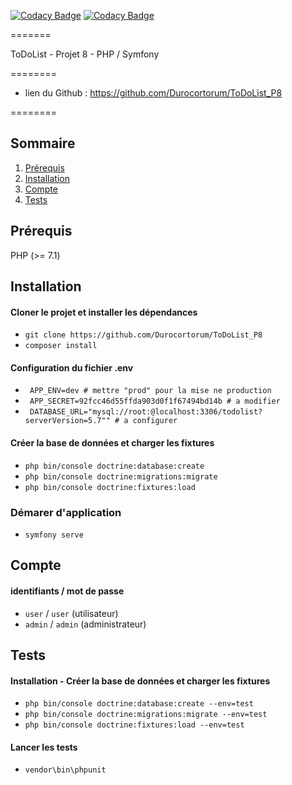 
[![Codacy Badge](https://api.codacy.com/project/badge/Grade/b6bc9886dffa4a878cb4d4444826ad79)](https://app.codacy.com/gh/Durocortorum/ToDoList_P8?utm_source=github.com&utm_medium=referral&utm_content=Durocortorum/ToDoList_P8&utm_campaign=Badge_Grade_Settings)
[![Codacy Badge](https://app.codacy.com/project/badge/Grade/f123315ddb804fb7bcef3e386f62a0b3)](https://www.codacy.com/gh/Durocortorum/ToDoList_P8/dashboard?utm_source=github.com&amp;utm_medium=referral&amp;utm_content=Durocortorum/ToDoList_P8&amp;utm_campaign=Badge_Grade)

=======

ToDoList - Projet 8 - PHP / Symfony

========

- lien du Github : https://github.com/Durocortorum/ToDoList_P8

========

## Sommaire

1. [Prérequis](#Prérequis)
2. [Installation](#Installation)
3. [Compte](#compte)
4. [Tests](#Tests)

## Prérequis

PHP (>= 7.1)

## Installation

#### Cloner le projet et installer les dépendances

- ```git clone https://github.com/Durocortorum/ToDoList_P8```
- ```composer install```


#### Configuration du fichier .env

- ``` APP_ENV=dev # mettre "prod" pour la mise ne production``` 
- ``` APP_SECRET=92fcc46d55ffda903d0f1f67494bd14b # a modifier```
- ``` DATABASE_URL="mysql://root:@localhost:3306/todolist?serverVersion=5.7"" # a configurer```

#### Créer la base de données et charger les fixtures

- ```php bin/console doctrine:database:create```
- ```php bin/console doctrine:migrations:migrate```
- ```php bin/console doctrine:fixtures:load```

### Démarer d'application

- ```symfony serve```

## Compte 

#### identifiants / mot de passe

- ```user``` / ```user``` (utilisateur)
- ```admin``` / ```admin``` (administrateur)

## Tests

#### Installation - Créer la base de données et charger les fixtures

- ```php bin/console doctrine:database:create --env=test```
- ```php bin/console doctrine:migrations:migrate --env=test```
- ```php bin/console doctrine:fixtures:load --env=test```

#### Lancer les tests

- ```vendor\bin\phpunit```

